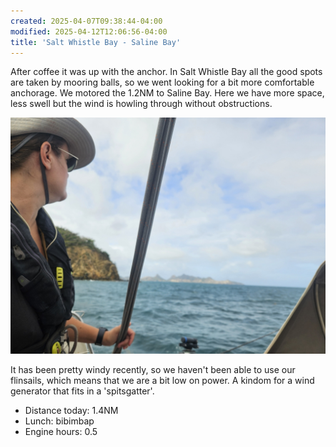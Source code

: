 ```yaml
---
created: 2025-04-07T09:38:44-04:00
modified: 2025-04-12T12:06:56-04:00
title: 'Salt Whistle Bay - Saline Bay'
---
```


After coffee it was up with the anchor. In Salt Whistle Bay all the good spots are taken by mooring balls, so we went looking for a bit more comfortable anchorage. We motored the 1.2NM to Saline Bay. Here we have more space, less swell but the wind is howling through without obstructions.

![Image](../2025/c9930a51509d6c3c9a451d02cbfccb04.jpg) 

It has been pretty windy recently, so we haven't been able to use our flinsails, which means that we are a bit low on power. A kindom for a wind generator that fits in a 'spitsgatter'.

* Distance today: 1.4NM
* Lunch: bibimbap
* Engine hours: 0.5
